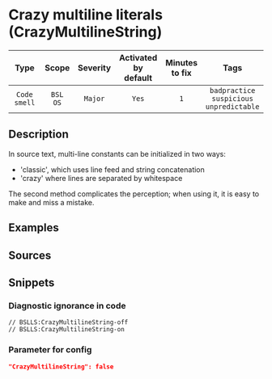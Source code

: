 # Crazy multiline literals (CrazyMultilineString)

|     Type     |        Scope        | Severity |    Activated<br>by default    |    Minutes<br>to fix    |                             Tags                             |
|:------------:|:-------------------:|:--------:|:-----------------------------:|:-----------------------:|:------------------------------------------------------------:|
| `Code smell` |    `BSL`<br>`OS`    | `Major`  |             `Yes`             |           `1`           |       `badpractice`<br>`suspicious`<br>`unpredictable`       |

<!-- Блоки выше заполняются автоматически, не трогать -->
## Description
<!-- Описание диагностики заполняется вручную. Необходимо понятным языком описать смысл и схему работу -->

In source text, multi-line constants can be initialized in two ways:
- 'classic', which uses line feed and string concatenation
- 'crazy' where lines are separated by whitespace

The second method complicates the perception; when using it, it is easy to make and miss a mistake.

## Examples
<!-- В данном разделе приводятся примеры, на которые диагностика срабатывает, а также можно привести пример, как можно исправить ситуацию -->

## Sources
<!-- Необходимо указывать ссылки на все источники, из которых почерпнута информация для создания диагностики -->
<!-- Примеры источников

* Источник: [Стандарт: Тексты модулей](https://its.1c.ru/db/v8std#content:456:hdoc)
* Полезная информация: [Отказ от использования модальных окон](https://its.1c.ru/db/metod8dev#content:5272:hdoc)
* Источник: [Cognitive complexity, ver. 1.4](https://www.sonarsource.com/docs/CognitiveComplexity.pdf) -->

## Snippets

<!-- Блоки ниже заполняются автоматически, не трогать -->
### Diagnostic ignorance in code

```bsl
// BSLLS:CrazyMultilineString-off
// BSLLS:CrazyMultilineString-on
```

### Parameter for config

```json
"CrazyMultilineString": false
```
